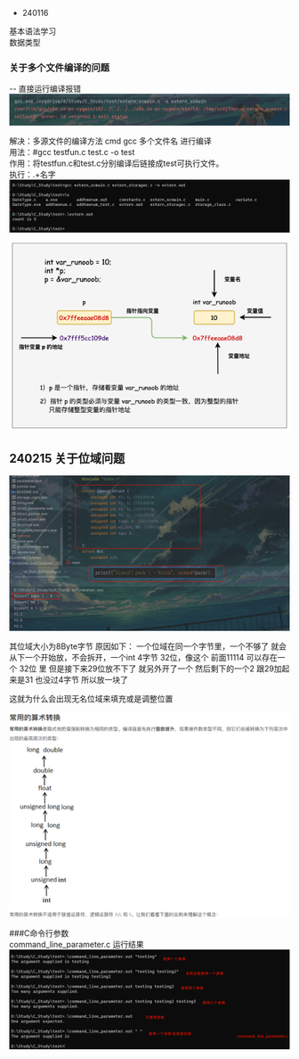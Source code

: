 - 240116

基本语法学习 \
数据类型

### 关于多个文件编译的问题
-- 直接运行编译报错
![img.png](img.png)

解决：多源文件的编译方法
cmd  gcc 多个文件名 进行编译 \
用法：#gcc testfun.c test.c -o test\
作用：将testfun.c和test.c分别编译后链接成test可执行文件。\
执行：.\+名字
![img_1.png](img_1.png)

![img_2.png](img_2.png)


## 240215 关于位域问题
![img_3.png](img_3.png)

其位域大小为8Byte字节
原因如下：
一个位域在同一个字节里，一个不够了 就会从下一个开始放，不会拆开，一个int 4字节 32位，像这个 前面11114 
可以存在一个 32位 里 但是接下来29位放不下了 就另外开了一个 然后剩下的一个2 跟29加起来是31 也没过4字节 
所以放一块了

这就为什么会出现无名位域来填充或是调整位置


![img_4.png](img_4.png)


###C命令行参数\
command_line_parameter.c 运行结果
![img_5.png](img_5.png)